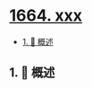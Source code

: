 # [1664. xxx](https://github.com/Tdahuyou/TNotes.leetcode/tree/main/notes/1664.%20xxx)

<!-- region:toc -->

- [1. 📝 概述](#1--概述)

<!-- endregion:toc -->

## 1. 📝 概述
